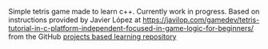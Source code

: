 Simple tetris game made to learn c++. Currently work in progress. Based on instructions provided by Javier López at https://javilop.com/gamedev/tetris-tutorial-in-c-platform-independent-focused-in-game-logic-for-beginners/ from the GitHub [projects based learning repository]([url](https://github.com/practical-tutorials/project-based-learning))
